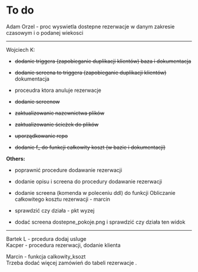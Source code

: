 # To do

Adam Orzel - proc wyswietla dostepne rezerwacje w danym zakresie czasowym i o podanej wiekosci  

--- 

Wojciech K:   
- ~~dodanie triggera (zapobieganie duplikacji klientów) baza i dokumentacja~~  

- ~~dodanie screena to triggera (zapobieganie duplikacji klientów)~~ dokumentacja  

- proceudra ktora anuluje rezerwacje  

- ~~dodanie screenow~~  

- ~~zaktualizowanie nazewnictwa plików~~  

- ~~zaktualizowanie ścieżek do plików~~  

- ~~uporządkowanie repo~~

- ~~dodanie f_ do funkcji całkowity koszt (w bazie i dokumentacji)~~     

**Others:** 
- poprawnić procedure dodawanie rezerwacji  
- dodanie opisu i screena do procedury dodawanie rezerwacji  

- dodanie screena (komenda w poleceniu ddl) do funkcji Obliczanie całkowitego kosztu rezerwacji - marcin  

- sprawdzić czy działa -  pkt wyzej  

- dodać screena dostepne_pokoje.png i sprawdzić czy działa ten widok  


---
           
Bartek L - prcedura dodaj usluge  
Kacper - procedura rezerwacji, dodanie klienta  

Marcin - funkcja calkowity_ksozt     
Trzeba dodać więcej zamówień do tabeli rezerwacje .   

